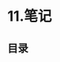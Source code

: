 # 11.笔记

## 目录

  <PreviewLink url="../../../public/pdf/mysql/第00章_写在前面.pdf" label="第00章_写在前面" />
  <PreviewLink url="../../../public/pdf/mysql/第00章_写在最后.pdf" label="第00章_写在最后" />
  <PreviewLink url="../../../public/pdf/mysql/第01章_数据库概述.pdf" label="第01章_数据库概述" />
  <PreviewLink url="../../../public/pdf/mysql/第02章_MySQL环境搭建.pdf" label="第02章_MySQL环境搭建" />
  <PreviewLink url="../../../public/pdf/mysql/第03章_基本的SELECT语句.pdf" label="第03章_基本的SELECT语句" />
  <PreviewLink url="../../../public/pdf/mysql/第04章_运算符.pdf" label="第04章_运算符" />
  <PreviewLink url="../../../public/pdf/mysql/第05章_排序与分页.pdf" label="第05章_排序与分页" />
  <PreviewLink url="../../../public/pdf/mysql/第06章_多表查询.pdf" label="第06章_多表查询" />
  <PreviewLink url="../../../public/pdf/mysql/第07章_单行函数.pdf" label="第07章_单行函数" />
  <PreviewLink url="../../../public/pdf/mysql/第08章_聚合函数.pdf" label="第08章_聚合函数" />
  <PreviewLink url="../../../public/pdf/mysql/第09章_子查询.pdf" label="第09章_子查询" />
  <PreviewLink url="../../../public/pdf/mysql/第10章_创建和管理表.pdf" label="第10章_创建和管理表" />
  <PreviewLink url="../../../public/pdf/mysql/第11章_数据处理之增删改.pdf" label="第11章_数据处理之增删改" />
  <PreviewLink url="../../../public/pdf/mysql/第12章_MySQL数据类型精讲.pdf" label="第12章_MySQL数据类型精讲" />
  <PreviewLink url="../../../public/pdf/mysql/第13章_约束.pdf" label="第13章_约束" />
  <PreviewLink url="../../../public/pdf/mysql/第14章_视图.pdf" label="第14章_视图" />
  <PreviewLink url="../../../public/pdf/mysql/第15章_存储过程与函数.pdf" label="第15章_存储过程与函数" />
  <PreviewLink url="../../../public/pdf/mysql/第16章_变量、流程控制与游标.pdf" label="第16章_变量、流程控制与游标" />
  <PreviewLink url="../../../public/pdf/mysql/第17章_触发器.pdf" label="第17章_触发器" />
  <PreviewLink url="../../../public/pdf/mysql/第18章_MySQL8其它新特性.pdf" label="第18章_MySQL8其它新特性" />
